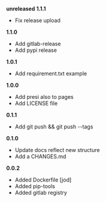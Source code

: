 **unreleased**
**1.1.1**

- Fix release upload 

**1.1.0**

- Add gitlab-release
- Add pypi release

**1.0.1**

- Add requirement.txt example

**1.0.0**

- Add presi also to pages
- Add LICENSE file

**0.1.1**

- Add git push && git push --tags

**0.1.0**

- Update docs reflect new structure
- Add a CHANGES.md

**0.0.2**

- Added Dockerfile [jod]
- Added pip-tools
- Added gitlab registry
